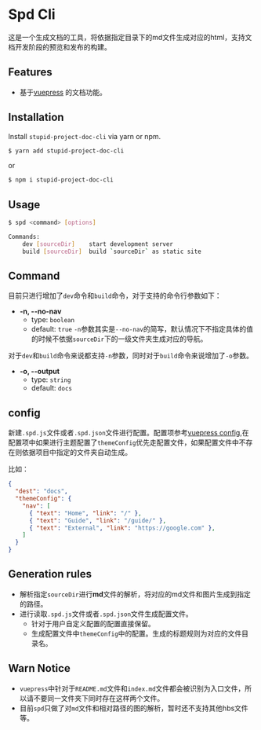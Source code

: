 # Spd Cli

这是一个生成文档的工具，将依据指定目录下的md文件生成对应的html，支持文档开发阶段的预览和发布的构建。

## Features

- 基于[vuepress](https://vuepress.vuejs.org/) 的文档功能。

## Installation

Install `stupid-project-doc-cli` via yarn or npm.

```bash
$ yarn add stupid-project-doc-cli
```

or

```bash
$ npm i stupid-project-doc-cli
```

## Usage
```bash
$ spd <command> [options]

Commands:
	dev [sourceDir]    start development server
	build [sourceDir]  build `sourceDir` as static site 
```

## Command

目前只进行增加了`dev`命令和`build`命令，对于支持的命令行参数如下：

- **-n, --no-nav**
  - type: `boolean`
  - default: `true`
`-n`参数其实是`--no-nav`的简写，默认情况下不指定具体的值的时候不依据`sourceDir`下的一级文件夹生成对应的导航。

对于`dev`和`build`命令来说都支持`-n`参数，同时对于`build`命令来说增加了`-o`参数。
- **-o, --output <dest>**
  - type: `string`
  - default: `docs`
## config

新建`.spd.js`文件或者`.spd.json`文件进行配置。配置项参考[vuepress config](https://vuepress.vuejs.org/zh/config/),在配置项中如果进行主题配置了`themeConfig`优先走配置文件，如果配置文件中不存在则依据项目中指定的文件夹自动生成。

比如：

```json
{
  "dest": "docs",
  "themeConfig": {
    "nav": [
      { "text": "Home", "link": "/" },
      { "text": "Guide", "link": "/guide/" },
      { "text": "External", "link": "https://google.com" },
    ]
  }
}
```

## Generation rules

- 解析指定`sourceDir`进行**md**文件的解析，将对应的md文件和图片生成到指定的路径。
- 进行读取`.spd.js`文件或者`.spd.json`文件生成配置文件。
  - 针对于用户自定义配置的配置直接保留。
  - 生成配置文件中`themeConfig`中的配置。生成的标题规则为对应的文件目录名。

## Warn Notice

- `vuepress`中针对于`README.md`文件和`index.md`文件都会被识别为入口文件，所以请不要同一文件夹下同时存在这样两个文件。
- 目前`spd`只做了对`md`文件和相对路径的图的解析，暂时还不支持其他hbs文件等。